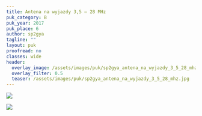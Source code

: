 ```yaml
---
title: Antena na wyjazdy 3,5 – 28 MHz
puk_category: B
puk_year: 2017
puk_place: 6
author: sp2gya
tagline: ""
layout: puk
proofread: no
classes: wide
header:
  overlay_image: /assets/images/puk/sp2gya_antena_na_wyjazdy_3_5_28_mhz.jpg
  overlay_filter: 0.5
  teaser: /assets/images/puk/sp2gya_antena_na_wyjazdy_3_5_28_mhz.jpg
---
```






 



![](assets/data/img/projects/dummy-proj.jpg) 


![](assets/img/work-in-progress.jpg) 







